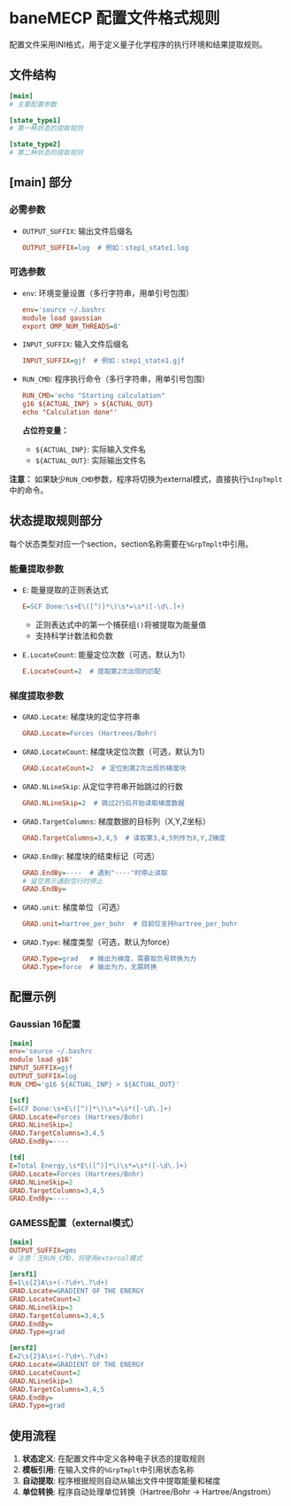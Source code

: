 # baneMECP 配置文件格式规则

配置文件采用INI格式，用于定义量子化学程序的执行环境和结果提取规则。

## 文件结构

```ini
[main]
# 主要配置参数

[state_type1]
# 第一种状态的提取规则

[state_type2]  
# 第二种状态的提取规则
```

## [main] 部分

### 必需参数

- `OUTPUT_SUFFIX`: 输出文件后缀名
  ```ini
  OUTPUT_SUFFIX=log  # 例如：step1_state1.log
  ```

### 可选参数

- `env`: 环境变量设置（多行字符串，用单引号包围）
  ```ini
  env='source ~/.bashrc
  module load gaussian
  export OMP_NUM_THREADS=8'
  ```

- `INPUT_SUFFIX`: 输入文件后缀名
  ```ini
  INPUT_SUFFIX=gjf  # 例如：step1_state1.gjf
  ```

- `RUN_CMD`: 程序执行命令（多行字符串，用单引号包围）
  ```ini
  RUN_CMD='echo "Starting calculation"
  g16 ${ACTUAL_INP} > ${ACTUAL_OUT}
  echo "Calculation done"'
  ```
  
  **占位符变量：**
  - `${ACTUAL_INP}`: 实际输入文件名
  - `${ACTUAL_OUT}`: 实际输出文件名

**注意：** 如果缺少`RUN_CMD`参数，程序将切换为external模式，直接执行`%InpTmplt`中的命令。

## 状态提取规则部分

每个状态类型对应一个section，section名称需要在`%GrpTmplt`中引用。

### 能量提取参数

- `E`: 能量提取的正则表达式
  ```ini
  E=SCF Done:\s+E\([^)]*\)\s*=\s*([-\d\.]+)
  ```
  - 正则表达式中的第一个捕获组`()`将被提取为能量值
  - 支持科学计数法和负数

- `E.LocateCount`: 能量定位次数（可选，默认为1）
  ```ini
  E.LocateCount=2  # 提取第2次出现的匹配
  ```

### 梯度提取参数

- `GRAD.Locate`: 梯度块的定位字符串
  ```ini
  GRAD.Locate=Forces (Hartrees/Bohr)
  ```

- `GRAD.LocateCount`: 梯度块定位次数（可选，默认为1）
  ```ini
  GRAD.LocateCount=2  # 定位到第2次出现的梯度块
  ```

- `GRAD.NLineSkip`: 从定位字符串开始跳过的行数
  ```ini
  GRAD.NLineSkip=2  # 跳过2行后开始读取梯度数据
  ```

- `GRAD.TargetColumns`: 梯度数据的目标列（X,Y,Z坐标）
  ```ini
  GRAD.TargetColumns=3,4,5  # 读取第3,4,5列作为X,Y,Z梯度
  ```

- `GRAD.EndBy`: 梯度块的结束标记（可选）
  ```ini
  GRAD.EndBy=----  # 遇到"----"时停止读取
  # 留空表示遇到空行时停止
  GRAD.EndBy=
  ```

- `GRAD.unit`: 梯度单位（可选）
  ```ini
  GRAD.unit=hartree_per_bohr  # 目前仅支持hartree_per_bohr
  ```

- `GRAD.Type`: 梯度类型（可选，默认为force）
  ```ini
  GRAD.Type=grad   # 输出为梯度，需要取负号转换为力
  GRAD.Type=force  # 输出为力，无需转换
  ```

## 配置示例

### Gaussian 16配置
```ini
[main]
env='source ~/.bashrc
module load g16'
INPUT_SUFFIX=gjf
OUTPUT_SUFFIX=log
RUN_CMD='g16 ${ACTUAL_INP} > ${ACTUAL_OUT}'

[scf]
E=SCF Done:\s+E\([^)]*\)\s*=\s*([-\d\.]+)
GRAD.Locate=Forces (Hartrees/Bohr)
GRAD.NLineSkip=2
GRAD.TargetColumns=3,4,5
GRAD.EndBy=----

[td]
E=Total Energy,\s*E\([^)]*\)\s*=\s*([-\d\.]+)
GRAD.Locate=Forces (Hartrees/Bohr)
GRAD.NLineSkip=2
GRAD.TargetColumns=3,4,5
GRAD.EndBy=----
```

### GAMESS配置（external模式）
```ini
[main]
OUTPUT_SUFFIX=gms
# 注意：无RUN_CMD，将使用external模式

[mrsf1]
E=1\s{2}A\s+(-?\d+\.?\d+)
GRAD.Locate=GRADIENT OF THE ENERGY
GRAD.LocateCount=2
GRAD.NLineSkip=3
GRAD.TargetColumns=3,4,5
GRAD.EndBy=
GRAD.Type=grad

[mrsf2]
E=2\s{2}A\s+(-?\d+\.?\d+)
GRAD.Locate=GRADIENT OF THE ENERGY
GRAD.LocateCount=2
GRAD.NLineSkip=3
GRAD.TargetColumns=3,4,5
GRAD.EndBy=
GRAD.Type=grad
```

## 使用流程

1. **状态定义**: 在配置文件中定义各种电子状态的提取规则
2. **模板引用**: 在输入文件的`%GrpTmplt`中引用状态名称
3. **自动提取**: 程序根据规则自动从输出文件中提取能量和梯度
4. **单位转换**: 程序自动处理单位转换（Hartree/Bohr → Hartree/Angstrom）

